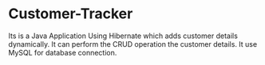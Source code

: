 # Customer-Tracker
Its is a Java Application Using Hibernate which adds customer details dynamically. It can perform the CRUD operation the customer details. It use MySQL for database connection. 
